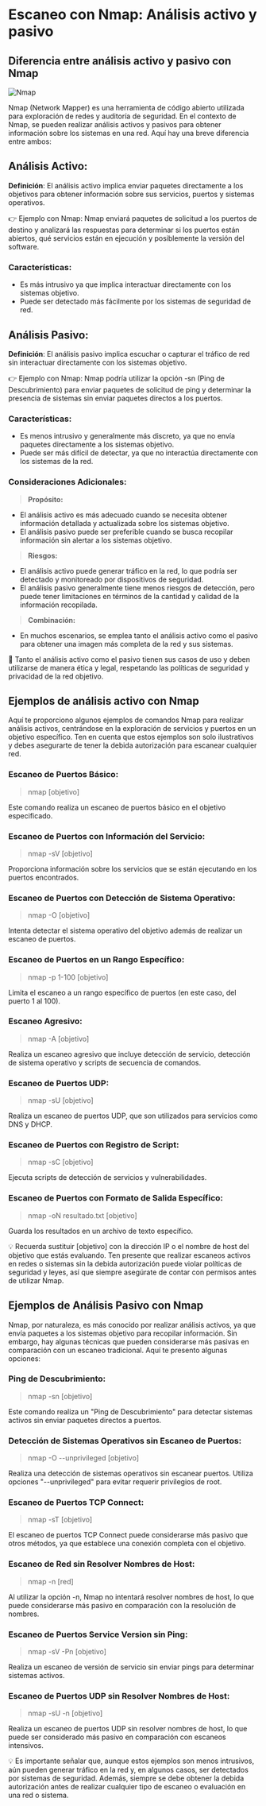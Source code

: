 # Escaneo con Nmap: Análisis activo y pasivo

## **Diferencia entre análisis activo y pasivo con Nmap**

![Nmap](https://github.com/4GeeksAcademy/cybersecurity-syllabus/blob/main/assets/nmap.png?raw=true)

Nmap (Network Mapper) es una herramienta de código abierto utilizada para exploración de redes y auditoría de seguridad. En el contexto de Nmap, se pueden realizar análisis activos y pasivos para obtener información sobre los sistemas en una red. Aquí hay una breve diferencia entre ambos:

## **Análisis Activo:**

**Definición**: El análisis activo implica enviar paquetes directamente a los objetivos para obtener información sobre sus servicios, puertos y sistemas operativos.

<aside>
👉 Ejemplo con Nmap: Nmap enviará paquetes de solicitud a los puertos de destino y analizará las respuestas para determinar si los puertos están abiertos, qué servicios están en ejecución y posiblemente la versión del software.
</aside>

### Características:

- Es más intrusivo ya que implica interactuar directamente con los sistemas objetivo.
- Puede ser detectado más fácilmente por los sistemas de seguridad de red.

## **Análisis Pasivo:**

**Definición**: El análisis pasivo implica escuchar o capturar el tráfico de red sin interactuar directamente con los sistemas objetivo.

<aside>
👉 Ejemplo con Nmap: Nmap podría utilizar la opción -sn (Ping de Descubrimiento) para enviar paquetes de solicitud de ping y determinar la presencia de sistemas sin enviar paquetes directos a los puertos.
</aside>

### Características:

- Es menos intrusivo y generalmente más discreto, ya que no envía paquetes directamente a los sistemas objetivo.
- Puede ser más difícil de detectar, ya que no interactúa directamente con los sistemas de la red.

### **Consideraciones Adicionales:**

> **Propósito:**

- El análisis activo es más adecuado cuando se necesita obtener información detallada y actualizada sobre los sistemas objetivo.
- El análisis pasivo puede ser preferible cuando se busca recopilar información sin alertar a los sistemas objetivo.

> **Riesgos:**

- El análisis activo puede generar tráfico en la red, lo que podría ser detectado y monitoreado por dispositivos de seguridad.
- El análisis pasivo generalmente tiene menos riesgos de detección, pero puede tener limitaciones en términos de la cantidad y calidad de la información recopilada.

> **Combinación:**

- En muchos escenarios, se emplea tanto el análisis activo como el pasivo para obtener una imagen más completa de la red y sus sistemas.

<aside>
📖 Tanto el análisis activo como el pasivo tienen sus casos de uso y deben utilizarse de manera ética y legal, respetando las políticas de seguridad y privacidad de la red objetivo.
</aside>

## **Ejemplos de análisis activo con Nmap**

Aquí te proporciono algunos ejemplos de comandos Nmap para realizar análisis activos, centrándose en la exploración de servicios y puertos en un objetivo específico. Ten en cuenta que estos ejemplos son solo ilustrativos y debes asegurarte de tener la debida autorización para escanear cualquier red.

### Escaneo de Puertos Básico:

> nmap [objetivo]

Este comando realiza un escaneo de puertos básico en el objetivo especificado.

### Escaneo de Puertos con Información del Servicio:

> nmap -sV [objetivo]

Proporciona información sobre los servicios que se están ejecutando en los puertos encontrados.

### Escaneo de Puertos con Detección de Sistema Operativo:

> nmap -O [objetivo]

Intenta detectar el sistema operativo del objetivo además de realizar un escaneo de puertos.

### Escaneo de Puertos en un Rango Específico:

> nmap -p 1-100 [objetivo]

Limita el escaneo a un rango específico de puertos (en este caso, del puerto 1 al 100).

### Escaneo Agresivo:

> nmap -A [objetivo]

Realiza un escaneo agresivo que incluye detección de servicio, detección de sistema operativo y scripts de secuencia de comandos.

### Escaneo de Puertos UDP:

> nmap -sU [objetivo]

Realiza un escaneo de puertos UDP, que son utilizados para servicios como DNS y DHCP.

### Escaneo de Puertos con Registro de Script:

> nmap -sC [objetivo]

Ejecuta scripts de detección de servicios y vulnerabilidades.

### Escaneo de Puertos con Formato de Salida Específico:

> nmap -oN resultado.txt [objetivo] 

Guarda los resultados en un archivo de texto específico.

<aside>
💡 Recuerda sustituir [objetivo] con la dirección IP o el nombre de host del objetivo que estás evaluando. Ten presente que realizar escaneos activos en redes o sistemas sin la debida autorización puede violar políticas de seguridad y leyes, así que siempre asegúrate de contar con permisos antes de utilizar Nmap.
</aside>

## **Ejemplos de Análisis Pasivo con Nmap**

Nmap, por naturaleza, es más conocido por realizar análisis activos, ya que envía paquetes a los sistemas objetivo para recopilar información. Sin embargo, hay algunas técnicas que pueden considerarse más pasivas en comparación con un escaneo tradicional. Aquí te presento algunas opciones:

### Ping de Descubrimiento:

> nmap -sn [objetivo]

Este comando realiza un "Ping de Descubrimiento" para detectar sistemas activos sin enviar paquetes directos a puertos.

### Detección de Sistemas Operativos sin Escaneo de Puertos:

> nmap -O --unprivileged [objetivo]

Realiza una detección de sistemas operativos sin escanear puertos. Utiliza opciones "--unprivileged" para evitar requerir privilegios de root.

### Escaneo de Puertos TCP Connect:

> nmap -sT [objetivo]

El escaneo de puertos TCP Connect puede considerarse más pasivo que otros métodos, ya que establece una conexión completa con el objetivo.

### Escaneo de Red sin Resolver Nombres de Host:

> nmap -n [red]

Al utilizar la opción -n, Nmap no intentará resolver nombres de host, lo que puede considerarse más pasivo en comparación con la resolución de nombres.

### Escaneo de Puertos Service Version sin Ping:

> nmap -sV -Pn [objetivo]

Realiza un escaneo de versión de servicio sin enviar pings para determinar sistemas activos.

### Escaneo de Puertos UDP sin Resolver Nombres de Host:

> nmap -sU -n [objetivo]

Realiza un escaneo de puertos UDP sin resolver nombres de host, lo que puede ser considerado más pasivo en comparación con escaneos intensivos.

<aside>
💡 Es importante señalar que, aunque estos ejemplos son menos intrusivos, aún pueden generar tráfico en la red y, en algunos casos, ser detectados por sistemas de seguridad. Además, siempre se debe obtener la debida autorización antes de realizar cualquier tipo de escaneo o evaluación en una red o sistema.
</aside>